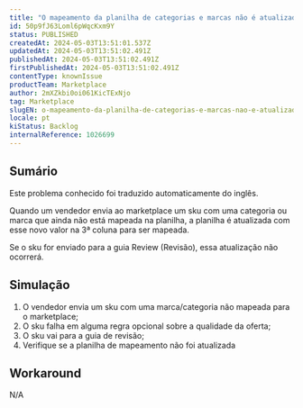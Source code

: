 ```yaml
---
title: "O mapeamento da planilha de categorias e marcas não é atualizado com os valores da guia Review Skus"
id: 50p9fJ63Loml6pWqcKxm9Y
status: PUBLISHED
createdAt: 2024-05-03T13:51:01.537Z
updatedAt: 2024-05-03T13:51:02.491Z
publishedAt: 2024-05-03T13:51:02.491Z
firstPublishedAt: 2024-05-03T13:51:02.491Z
contentType: knownIssue
productTeam: Marketplace
author: 2mXZkbi0oi061KicTExNjo
tag: Marketplace
slugEN: o-mapeamento-da-planilha-de-categorias-e-marcas-nao-e-atualizado-com-os-valores-da-guia-review-skus
locale: pt
kiStatus: Backlog
internalReference: 1026699
---
```


## Sumário

<div class="alert alert-info">
  <p>Este problema conhecido foi traduzido automaticamente do inglês.</p>
</div>


Quando um vendedor envia ao marketplace um sku com uma categoria ou marca que ainda não está mapeada na planilha, a planilha é atualizada com esse novo valor na 3ª coluna para ser mapeada.

Se o sku for enviado para a guia Review (Revisão), essa atualização não ocorrerá.

## Simulação



1. O vendedor envia um sku com uma marca/categoria não mapeada para o marketplace;
2. O sku falha em alguma regra opcional sobre a qualidade da oferta;
3. O sku vai para a guia de revisão;
4. Verifique se a planilha de mapeamento não foi atualizada

## Workaround


N/A





